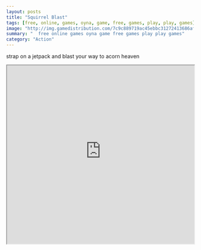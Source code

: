 ```yaml
---
layout: posts
title: "Squirrel Blast"
tags: [free, online, games, oyna, game, free, games, play, play, games]
image: "http://img.gamedistribution.com/7c9c889719ac45ebbc31272413686af1.jpg"
summary: "  free online games oyna game free games play play games"
category: "Action"
---
```


strap on a jetpack and blast your way to acorn heaven

<iframe width="100%" height="480px;" src="http://flash.gamedistribution.com?game=7c9c889719ac45ebbc31272413686af1"></iframe>